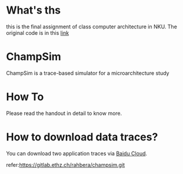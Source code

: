 # What's ths
this is the final assignment of class computer architecture in NKU. The original code is in this [link](https://github.com/XDUFanYang/ChampSim)

# ChampSim
ChampSim is a trace-based simulator for a microarchitecture study

# How To
Please read the handout in detail to know more.

# How to download data traces?
You can download two application traces via [Baidu Cloud](https://pan.baidu.com/s/1HGR2XD61YRDWr4a6fh8Ugw?pwd=nkcs).

refer:https://gitlab.ethz.ch/rahbera/champsim.git

